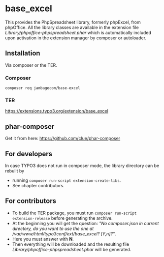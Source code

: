 base_excel
==========
This provides the PhpSpreadsheet library, formerly phpExcel, from phpOffice. All the library classes are
available in the extension file *Library/phpoffice-phpspreadsheet.phar* which is automatically included
upon activation in the extension manager by composer or autoloader.

Installation
------------
Via composer or the TER.

### Composer
`composer req jambagecom/base-excel`
### TER
https://extensions.typo3.org/extension/base_excel

phar-composer
--------------
Get it from here:
https://github.com/clue/phar-composer

For developers
--------------
In case TYPO3 does not run in composer mode, the library directory can be rebuilt by 
- running `composer run-script extension-create-libs`. 
- See chapter contributors.
 
For contributors
----------------
- To build the TER package, you must run `composer run-script extension-release` before generating the archive.
- At the beginning you will get the question: 
    *"No composer.json in current directory, do you want to use the one at /var/www/html/typo3conf/ext/base_excel? [Y,n]?"*. 
- Here you must answer with **N**. 
- Then everything will be downloaded and the resulting file 
*Library/phpoffice-phpspreadsheet.phar* will be generated.
